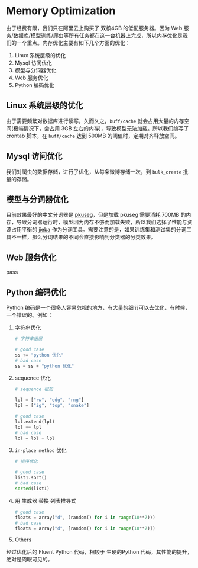 # Memory Optimization

由于经费有限，我们只在阿里云上购买了 双核4GB 的低配服务器。因为 Web 服务/数据库/模型训练/爬虫等所有任务都在这一台机器上完成，所以内存优化是我们的一个重点。内存优化主要有如下几个方面的优化：

1. Linux 系统层级的优化
2. Mysql 访问优化
3. 模型与分词器优化
4. Web 服务优化
5. Python 编码优化

## Linux 系统层级的优化

由于需要频繁对数据库进行读写，久而久之，`buff/cache` 就会占用大量的内存空间(极端情况下，会占用 3GB 左右的内存)，导致模型无法加载。所以我们编写了 crontab 脚本，在 `buff/cache`  达到 500MB 的阈值时，定期对齐释放空间。

## Mysql 访问优化

我们对爬虫的数据存储，进行了优化，从每条微博存储一次，到 `bulk_create` 批量的存储。

## 模型与分词器优化

目前效果最好的中文分词器是 [pkuseg](<https://github.com/lancopku/pkuseg-python>)，但是加载 pkuseg 需要消耗 700MB 的内存，导致分词器运行时，模型因为内存不够而加载失败，所以我们选择了性能与资源占用平衡的 [jieba](<https://github.com/fxsjy/jieba>) 作为分词工具。需要注意的是，如果训练集和测试集的分词工具不一样，那么分词结果的不同会直接影响到分类器的分类效果。

## Web 服务优化

pass

## Python 编码优化

Python 编码是一个很多人容易忽视的地方，有大量的细节可以去优化，有时候，一个错误的。例如：

1. 字符串优化

   ```python
   # 字符串拓展
   
   # good case
   ss += "python 优化" 
   # bad case
   ss = ss + "python 优化"
   ```

2. sequence 优化

   ```python
   # sequence 相加
   
   lol = ["rw", "edg", "rng"]
   lpl = ["ig", "top", "snake"]
   
   # good case
   lol.extend(lpl)
   lol += lpl
   # bad case
   lol = lol + lpl
   ```

3. `in-place method` 优化

   ```python
   # 排序优化
   
   # good case
   list1.sort()
   # bad case
   sorted(list1)
   ```

4. 用 生成器 替换 列表推导式

   ```python
   # good case
   floats = array("d", (random() for i in range(10**7)))
   # bad case
   floats = array("d", [random() for i in range(10**7)])
   ```

5. Others

经过优化后的 Fluent Python 代码，相较于 生硬的Python 代码，其性能的提升，绝对是肉眼可见的。